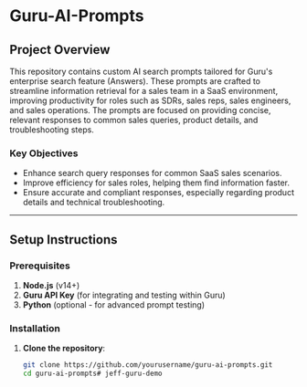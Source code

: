 # Guru-AI-Prompts

## Project Overview

This repository contains custom AI search prompts tailored for Guru's enterprise search feature (Answers). These prompts are crafted to streamline information retrieval for a sales team in a SaaS environment, improving productivity for roles such as SDRs, sales reps, sales engineers, and sales operations. The prompts are focused on providing concise, relevant responses to common sales queries, product details, and troubleshooting steps.

### Key Objectives

- Enhance search query responses for common SaaS sales scenarios.
- Improve efficiency for sales roles, helping them find information faster.
- Ensure accurate and compliant responses, especially regarding product details and technical troubleshooting.

---

## Setup Instructions

### Prerequisites

1. **Node.js** (v14+)
2. **Guru API Key** (for integrating and testing within Guru)
3. **Python** (optional - for advanced prompt testing)

### Installation

1. **Clone the repository**:
   ```bash
   git clone https://github.com/yourusername/guru-ai-prompts.git
   cd guru-ai-prompts# jeff-guru-demo
